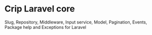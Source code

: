 # Crip Laravel core

Slug, Repository, Middleware, Input service, Model, Pagination, Events, Package help and Exceptions for Laravel 